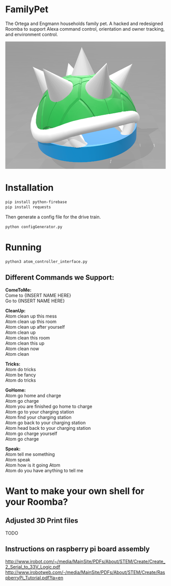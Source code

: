 # FamilyPet
The Ortega and Engmann households family pet. A hacked and redesigned Roomba to support Alexa command control, orientation and owner tracking, and environment control.

![3DModel](https://github.com/NickEngmann/FamilyPet/blob/Atom/3Dmodel/3Dmodel.png)
# Installation

```bash
pip install python-firebase
pip install requests
```

Then generate a config file for the drive train.
```bash
python configGenerator.py
```

# Running
```bash
python3 atom_controller_interface.py
```

## Different Commands we Support:
<b>ComeToMe:</b> </br>
Come to {INSERT NAME HERE} </br>
Go to {INSERT NAME HERE} </br>

<b>CleanUp:</b>  </br>
Atom clean up this mess </br>
Atom clean up this room </br>
Atom clean up after yourself </br>
Atom clean up </br>
Atom clean this room </br>
Atom clean this up </br>
Atom clean now </br>
Atom clean </br>

<b>Tricks:</b> </br>
Atom do tricks </br>
Atom be fancy </br>
Atom do tricks </br>

<b>GoHome:</b> </br>
Atom go home and charge </br>
Atom go charge </br>
Atom you are finished go home to charge </br>
Atom go to your charging station </br>
Atom find your charging station </br>
Atom go back to your charging station </br>
Atom head back to your charging station </br>
Atom go charge yourself </br>
Atom go charge </br>

<b>Speak:</b> </br>
Atom tell me something </br>
Atom speak </br>
Atom how is it going Atom </br>
Atom do you have anything to tell me </br>

# Want to make your own shell for your Roomba?

## Adjusted 3D Print files
TODO

## Instructions on raspberry pi board assembly
http://www.irobot.com/~/media/MainSite/PDFs/About/STEM/Create/Create_2_Serial_to_33V_Logic.pdf
http://www.irobotweb.com/-/media/MainSite/PDFs/About/STEM/Create/RaspberryPi_Tutorial.pdf?la=en


